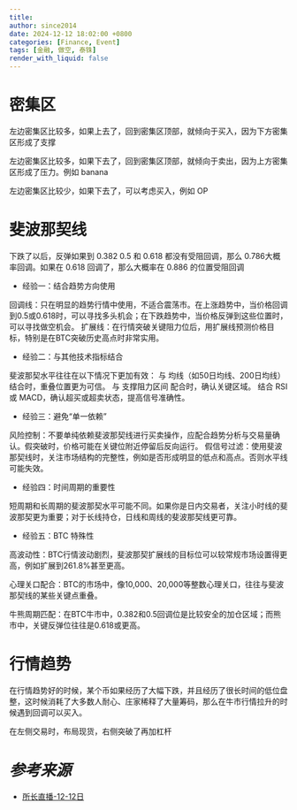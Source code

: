 ```yaml
---
title: 
author: since2014
date: 2024-12-12 18:02:00 +0800
categories: [Finance, Event]
tags: [金融, 做空, 泰铢]
render_with_liquid: false
---
```


# 密集区

左边密集区比较多，如果上去了，回到密集区顶部，就倾向于买入，因为下方密集区形成了支撑

左边密集区比较多，如果下去了，回到密集区顶部，就倾向于卖出，因为上方密集区形成了压力。例如 banana

左边密集区比较少，如果下去了，可以考虑买入，例如 OP 

# 斐波那契线

下跌了以后，反弹如果到 0.382 0.5 和 0.618 都没有受阻回调，那么 0.786大概率回调。如果在 0.618 回调了，那么大概率在 0.886 的位置受阻回调

+ 经验一：结合趋势方向使用

回调线：只在明显的趋势行情中使用，不适合震荡市。在上涨趋势中，当价格回调到0.5或0.618时，可以寻找多头机会；在下跌趋势中，当价格反弹到这些位置时，可以寻找做空机会。
扩展线：在行情突破关键阻力位后，用扩展线预测价格目标，特别是在BTC突破历史高点时非常实用。

+ 经验二：与其他技术指标结合

斐波那契水平往往在以下情况下更加有效：
与 均线（如50日均线、200日均线）结合时，重叠位置更为可信。
与 支撑阻力区间 配合时，确认关键区域。
结合 RSI 或 MACD，确认超买或超卖状态，提高信号准确性。

+ 经验三：避免“单一依赖”

风险控制：不要单纯依赖斐波那契线进行买卖操作，应配合趋势分析与交易量确认。假突破时，价格可能在关键位附近停留后反向运行。
假信号过滤：使用斐波那契线时，关注市场结构的完整性，例如是否形成明显的低点和高点。否则水平线可能失效。

+ 经验四：时间周期的重要性

短周期和长周期的斐波那契水平可能不同。如果你是日内交易者，关注小时线的斐波那契更为重要；对于长线持仓，日线和周线的斐波那契线更可靠。

+ 经验五：BTC 特殊性

高波动性：BTC行情波动剧烈，斐波那契扩展线的目标位可以较常规市场设置得更高，例如扩展到261.8%甚至更高。

心理关口配合：BTC的市场中，像10,000、20,000等整数心理关口，往往与斐波那契线的某些关键点重叠。

牛熊周期匹配：在BTC牛市中，0.382和0.5回调位是比较安全的加仓区域；而熊市中，关键反弹位往往是0.618或更高。

# 行情趋势

在行情趋势好的时候，某个币如果经历了大幅下跌，并且经历了很长时间的低位盘整，这时候消耗了大多数人耐心、庄家稀释了大量筹码，那么在牛市行情拉升的时候遇到回调可以买入。

在左侧交易时，布局现货，右侧突破了再加杠杆

# *参考来源*
+ [所长直播-12-12日](https://www.youtube.com/live/OD1MWI6vcLE?si=e-uNR0QC3xGGmbiI)